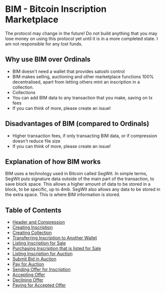 # BIM - Bitcoin Inscription Marketplace

The protocol may change in the future! Do not build anything that you may lose money on using this protocol yet until it is in a more completed state. I am not responsible for any lost funds.

## Why use BIM over Ordinals

* BIM doesn't need a wallet that provides satoshi control
* BIM makes selling, auctioning and other marketplace functions 100% decentralised, apart from letting others mint an inscription in a collection.
* Collections
* You can add BIM data to any transaction that you make, saving on tx fees
* If you can think of more, please create an issue!

## Disadvantages of BIM (compared to Ordinals)

* Higher transaction fees, if only transacting BIM data, or if compression doesn't reduce file size
* If you can think of more, please create an issue!

## Explanation of how BIM works

BIM uses a technology used in Bitcoin called SegWit. In simple terms, SegWit puts signature data outside of the main part of the transaction, to save block space. This allows a higher amount of data to be stored in a block, to be specific, up to 4mb. SegWit also allows any data to be stored in the extra space. This is where BIM information is stored.

## Table of Contents

* [Header and Compression](header-compression.md)
* [Creating Inscription](creating-inscription.md)
* [Creating Collection](creating-collection.md)
* [Transferring Inscription to Another Wallet](transferring.md)
* [Listing Inscription for Sale](listing-sale.md)
* [Purchasing Inscription that is listed for Sale](purchasing-sale.md)
* [Listing Inscription for Auction](listing-auction.md)
* [Submit Bid in Auction](submit-bid.md)
* [Pay for Auction](pay-auction.md)
* [Sending Offer for Inscription](offer.md)
* [Accepting Offer](accept-offer.md)
* [Declining Offer](declining-offer.md)
* [Paying for Accepted Offer](pay-offer.md)